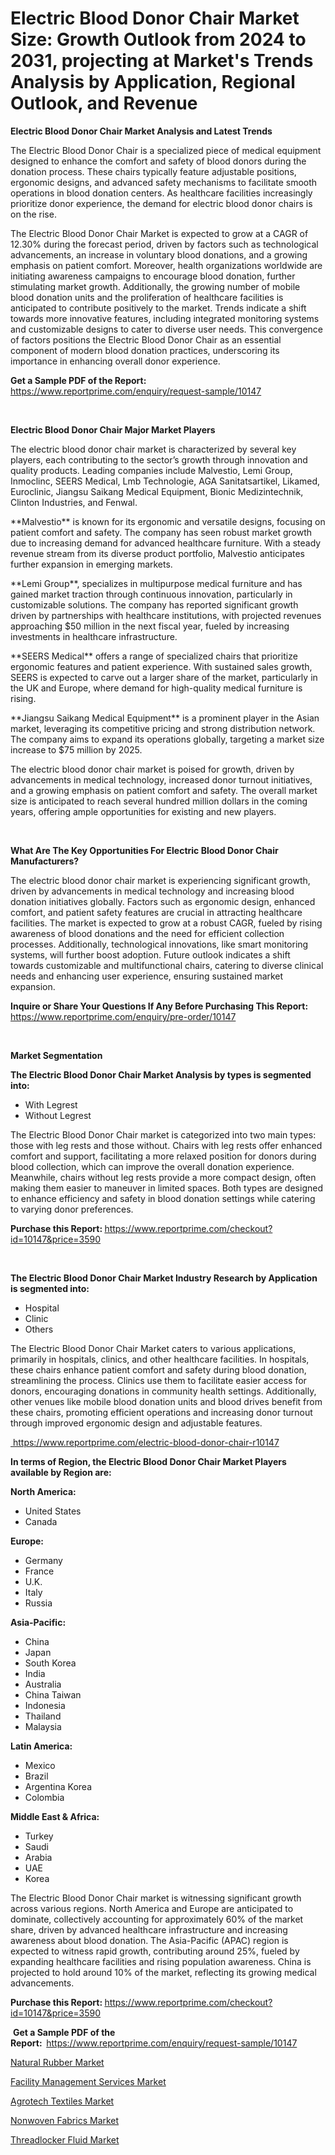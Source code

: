 <p><h1>Electric Blood Donor Chair Market Size: Growth Outlook from 2024 to 2031, projecting at Market's Trends Analysis by Application, Regional Outlook, and Revenue</h1></p><p><strong>Electric Blood Donor Chair Market Analysis and Latest Trends</strong></p>
<p><p>The Electric Blood Donor Chair is a specialized piece of medical equipment designed to enhance the comfort and safety of blood donors during the donation process. These chairs typically feature adjustable positions, ergonomic designs, and advanced safety mechanisms to facilitate smooth operations in blood donation centers. As healthcare facilities increasingly prioritize donor experience, the demand for electric blood donor chairs is on the rise.</p><p>The Electric Blood Donor Chair Market is expected to grow at a CAGR of 12.30% during the forecast period, driven by factors such as technological advancements, an increase in voluntary blood donations, and a growing emphasis on patient comfort. Moreover, health organizations worldwide are initiating awareness campaigns to encourage blood donation, further stimulating market growth. Additionally, the growing number of mobile blood donation units and the proliferation of healthcare facilities is anticipated to contribute positively to the market. Trends indicate a shift towards more innovative features, including integrated monitoring systems and customizable designs to cater to diverse user needs. This convergence of factors positions the Electric Blood Donor Chair as an essential component of modern blood donation practices, underscoring its importance in enhancing overall donor experience.</p></p>
<p><strong>Get a Sample PDF of the Report:&nbsp;</strong> <a href="https://www.reportprime.com/enquiry/request-sample/10147">https://www.reportprime.com/enquiry/request-sample/10147</a></p>
<p>&nbsp;</p>
<p><strong>Electric Blood Donor Chair Major Market Players</strong></p>
<p><p>The electric blood donor chair market is characterized by several key players, each contributing to the sector’s growth through innovation and quality products. Leading companies include Malvestio, Lemi Group, Inmoclinc, SEERS Medical, Lmb Technologie, AGA Sanitatsartikel, Likamed, Euroclinic, Jiangsu Saikang Medical Equipment, Bionic Medizintechnik, Clinton Industries, and Fenwal.</p><p>**Malvestio** is known for its ergonomic and versatile designs, focusing on patient comfort and safety. The company has seen robust market growth due to increasing demand for advanced healthcare furniture. With a steady revenue stream from its diverse product portfolio, Malvestio anticipates further expansion in emerging markets.</p><p>**Lemi Group**, specializes in multipurpose medical furniture and has gained market traction through continuous innovation, particularly in customizable solutions. The company has reported significant growth driven by partnerships with healthcare institutions, with projected revenues approaching $50 million in the next fiscal year, fueled by increasing investments in healthcare infrastructure.</p><p>**SEERS Medical** offers a range of specialized chairs that prioritize ergonomic features and patient experience. With sustained sales growth, SEERS is expected to carve out a larger share of the market, particularly in the UK and Europe, where demand for high-quality medical furniture is rising.</p><p>**Jiangsu Saikang Medical Equipment** is a prominent player in the Asian market, leveraging its competitive pricing and strong distribution network. The company aims to expand its operations globally, targeting a market size increase to $75 million by 2025.</p><p>The electric blood donor chair market is poised for growth, driven by advancements in medical technology, increased donor turnout initiatives, and a growing emphasis on patient comfort and safety. The overall market size is anticipated to reach several hundred million dollars in the coming years, offering ample opportunities for existing and new players.</p></p>
<p>&nbsp;</p>
<p><strong>What Are The Key Opportunities For Electric Blood Donor Chair Manufacturers?</strong></p>
<p><p>The electric blood donor chair market is experiencing significant growth, driven by advancements in medical technology and increasing blood donation initiatives globally. Factors such as ergonomic design, enhanced comfort, and patient safety features are crucial in attracting healthcare facilities. The market is expected to grow at a robust CAGR, fueled by rising awareness of blood donations and the need for efficient collection processes. Additionally, technological innovations, like smart monitoring systems, will further boost adoption. Future outlook indicates a shift towards customizable and multifunctional chairs, catering to diverse clinical needs and enhancing user experience, ensuring sustained market expansion.</p></p>
<p><strong>Inquire or Share Your Questions If Any Before Purchasing This Report:</strong> <a href="https://www.reportprime.com/enquiry/pre-order/10147">https://www.reportprime.com/enquiry/pre-order/10147</a></p>
<p>&nbsp;</p>
<p><strong>Market Segmentation</strong></p>
<p><strong>The Electric Blood Donor Chair Market Analysis by types is segmented into:</strong></p>
<p><ul><li>With Legrest</li><li>Without Legrest</li></ul></p>
<p><p>The Electric Blood Donor Chair market is categorized into two main types: those with leg rests and those without. Chairs with leg rests offer enhanced comfort and support, facilitating a more relaxed position for donors during blood collection, which can improve the overall donation experience. Meanwhile, chairs without leg rests provide a more compact design, often making them easier to maneuver in limited spaces. Both types are designed to enhance efficiency and safety in blood donation settings while catering to varying donor preferences.</p></p>
<p><strong>Purchase this Report:&nbsp;</strong><a href="https://www.reportprime.com/checkout?id=10147&price=3590">https://www.reportprime.com/checkout?id=10147&price=3590</a></p>
<p>&nbsp;</p>
<p><strong>The Electric Blood Donor Chair Market Industry Research by Application is segmented into:</strong></p>
<p><ul><li>Hospital</li><li>Clinic</li><li>Others</li></ul></p>
<p><p>The Electric Blood Donor Chair Market caters to various applications, primarily in hospitals, clinics, and other healthcare facilities. In hospitals, these chairs enhance patient comfort and safety during blood donation, streamlining the process. Clinics use them to facilitate easier access for donors, encouraging donations in community health settings. Additionally, other venues like mobile blood donation units and blood drives benefit from these chairs, promoting efficient operations and increasing donor turnout through improved ergonomic design and adjustable features.</p></p>
<p><a href="https://www.reportprime.com/electric-blood-donor-chair-r10147">&nbsp;https://www.reportprime.com/electric-blood-donor-chair-r10147</a></p>
<p><strong>In terms of Region, the Electric Blood Donor Chair Market Players available by Region are:</strong></p>
<p>
    <p> <strong> North America: </strong>
        <ul>
            <li>United States</li>
            <li>Canada</li>
        </ul>
        </p> 
    <p> <strong> Europe: </strong>
        <ul>
            <li>Germany</li>
            <li>France</li>
            <li>U.K.</li>
            <li>Italy</li>
            <li>Russia</li>
        </ul>
        </p> 
    <p> <strong> Asia-Pacific: </strong>
        <ul>
            <li>China</li>
            <li>Japan</li>
            <li>South Korea</li>
            <li>India</li>
            <li>Australia</li>
            <li>China Taiwan</li>
            <li>Indonesia</li>
            <li>Thailand</li>
            <li>Malaysia</li>
        </ul>
        </p> 
    <p> <strong> Latin America: </strong>
        <ul>
            <li>Mexico</li>
            <li>Brazil</li>
            <li>Argentina Korea</li>
            <li>Colombia</li>
        </ul>
        </p> 
    <p> <strong> Middle East & Africa: </strong>
        <ul>
            <li>Turkey</li>
            <li>Saudi</li>
            <li>Arabia</li>
            <li>UAE</li>
            <li>Korea</li>
        </ul>
    </p>
    </p>
<p><p>The Electric Blood Donor Chair market is witnessing significant growth across various regions. North America and Europe are anticipated to dominate, collectively accounting for approximately 60% of the market share, driven by advanced healthcare infrastructure and increasing awareness about blood donation. The Asia-Pacific (APAC) region is expected to witness rapid growth, contributing around 25%, fueled by expanding healthcare facilities and rising population awareness. China is projected to hold around 10% of the market, reflecting its growing medical advancements.</p></p>
<p><strong>Purchase this Report: </strong><a href="https://www.reportprime.com/checkout?id=10147&price=3590">https://www.reportprime.com/checkout?id=10147&price=3590</a></p>
<p>&nbsp;<strong>Get a Sample PDF of the Report:&nbsp;&nbsp;</strong><a href="https://www.reportprime.com/enquiry/request-sample/10147">https://www.reportprime.com/enquiry/request-sample/10147</a></p>
<p><strong></strong></p>
<p><p><a href="https://www.linkedin.com/pulse/natural-rubber-market-size-type-ribbed-smoked-sheet-rsstechnically-qsbjc?trackingId=%2F8qJcMdCQgqkY4CcjqZI0w%3D%3D">Natural Rubber Market</a></p><p><a href="https://www.linkedin.com/pulse/facility-management-services-market-share-analysis-growth-cruwf?trackingId=0zLsm2H%2BQS6%2B6Uo9mHHMxA%3D%3D">Facility Management Services Market</a></p><p><a href="https://issuu.com/reportprime-2/docs/agrotech-textiles-market-size-2030._ef1ced1adb234c">Agrotech Textiles Market</a></p><p><a href="https://issuu.com/reportprime-2/docs/nonwoven-fabrics-market-size-2030.p_e1f97a4822969b">Nonwoven Fabrics Market</a></p><p><a href="https://medium.com/@lucas.russell0876/the-threadlocker-fluid-market-has-experienced-impressive-growth-in-recent-years-expanding-its-f7badccd5714">Threadlocker Fluid Market</a></p></p>